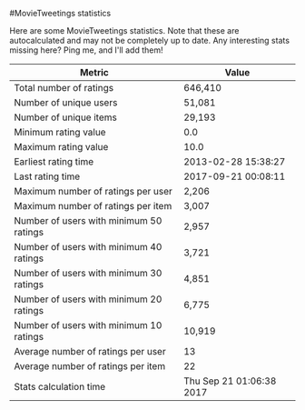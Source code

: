 #MovieTweetings statistics

Here are some MovieTweetings statistics. Note that these are autocalculated and may not be completely up to date. Any interesting stats missing here? Ping me, and I'll add them!

Metric | Value
--- | ---
Total number of ratings                 | 646,410
Number of unique users                  | 51,081
Number of unique items                  | 29,193
Minimum rating value                    | 0.0
Maximum rating value                    | 10.0
Earliest rating time                    | 2013-02-28 15:38:27
Last rating time                        | 2017-09-21 00:08:11
Maximum number of ratings per user      | 2,206
Maximum number of ratings per item      | 3,007
Number of users with minimum 50 ratings | 2,957
Number of users with minimum 40 ratings | 3,721
Number of users with minimum 30 ratings | 4,851
Number of users with minimum 20 ratings | 6,775
Number of users with minimum 10 ratings | 10,919
Average number of ratings per user      | 13
Average number of ratings per item      | 22
Stats calculation time                  | Thu Sep 21 01:06:38 2017

